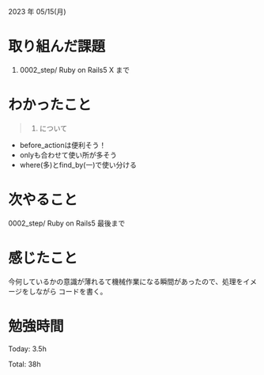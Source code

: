 2023 年 05/15(月)

# 取り組んだ課題

1. 0002_step/ Ruby on Rails5 X まで

# わかったこと

> 1. について

* before_actionは便利そう！
* onlyも合わせて使い所が多そう
* where(多)とfind_by(一)で使い分ける

# 次やること

0002_step/ Ruby on Rails5 最後まで

# 感じたこと

今何しているかの意識が薄れるて機械作業になる瞬間があったので、処理をイメージをしながら
コードを書く。

# 勉強時間

Today: 3.5h

Total: 38h